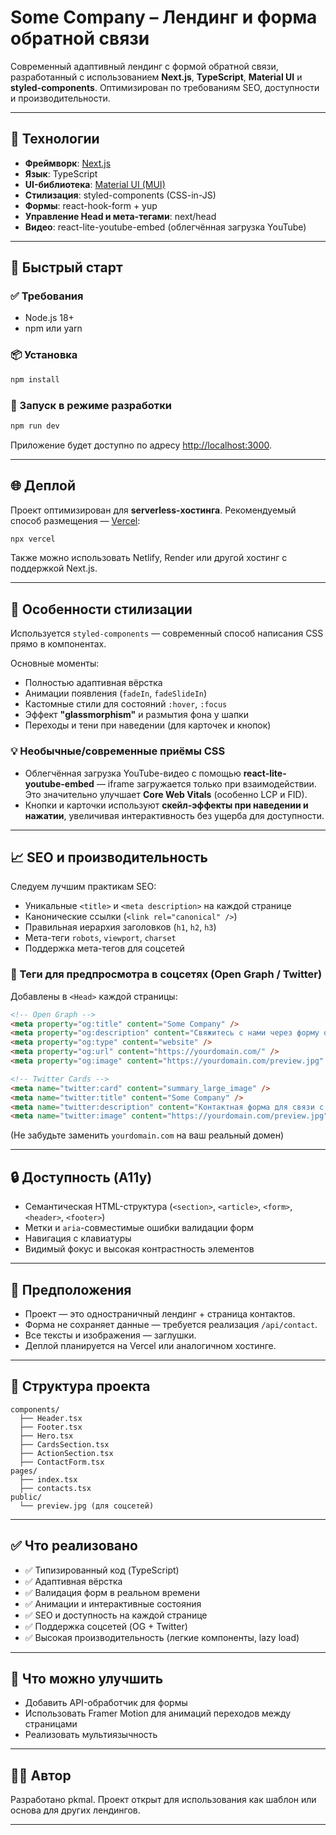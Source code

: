 # Some Company – Лендинг и форма обратной связи

Современный адаптивный лендинг с формой обратной связи, разработанный с использованием **Next.js**, **TypeScript**, **Material UI** и **styled-components**. Оптимизирован по требованиям SEO, доступности и производительности.

---

## 🔧 Технологии

- **Фреймворк**: [Next.js](https://nextjs.org/)
- **Язык**: TypeScript
- **UI-библиотека**: [Material UI (MUI)](https://mui.com/)
- **Стилизация**: styled-components (CSS-in-JS)
- **Формы**: react-hook-form + yup
- **Управление Head и мета-тегами**: next/head
- **Видео**: react-lite-youtube-embed (облегчённая загрузка YouTube)

---

## 🚀 Быстрый старт

### ✅ Требования
- Node.js 18+
- npm или yarn

### 📦 Установка

```bash
npm install
```

### 🧪 Запуск в режиме разработки

```bash
npm run dev
```

Приложение будет доступно по адресу [http://localhost:3000](http://localhost:3000).

---

## 🌐 Деплой

Проект оптимизирован для **serverless-хостинга**. Рекомендуемый способ размещения — [Vercel](https://vercel.com/):

```bash
npx vercel
```

Также можно использовать Netlify, Render или другой хостинг с поддержкой Next.js.

---

## 🎨 Особенности стилизации

Используется `styled-components` — современный способ написания CSS прямо в компонентах.

Основные моменты:
- Полностью адаптивная вёрстка
- Анимации появления (`fadeIn`, `fadeSlideIn`)
- Кастомные стили для состояний `:hover`, `:focus`
- Эффект **"glassmorphism"** и размытия фона у шапки
- Переходы и тени при наведении (для карточек и кнопок)

### 💡 Необычные/современные приёмы CSS

- Облегчённая загрузка YouTube-видео с помощью **react-lite-youtube-embed** — iframe загружается только при взаимодействии. Это значительно улучшает **Core Web Vitals** (особенно LCP и FID).
- Кнопки и карточки используют **скейл-эффекты при наведении и нажатии**, увеличивая интерактивность без ущерба для доступности.

---

## 📈 SEO и производительность

Следуем лучшим практикам SEO:
- Уникальные `<title>` и `<meta description>` на каждой странице
- Канонические ссылки (`<link rel="canonical" />`)
- Правильная иерархия заголовков (`h1`, `h2`, `h3`)
- Мета-теги `robots`, `viewport`, `charset`
- Поддержка мета-тегов для соцсетей

### 🧵 Теги для предпросмотра в соцсетях (Open Graph / Twitter)

Добавлены в `<Head>` каждой страницы:

```html
<!-- Open Graph -->
<meta property="og:title" content="Some Company" />
<meta property="og:description" content="Свяжитесь с нами через форму обратной связи." />
<meta property="og:type" content="website" />
<meta property="og:url" content="https://yourdomain.com/" />
<meta property="og:image" content="https://yourdomain.com/preview.jpg" />

<!-- Twitter Cards -->
<meta name="twitter:card" content="summary_large_image" />
<meta name="twitter:title" content="Some Company" />
<meta name="twitter:description" content="Контактная форма для связи с нашей командой." />
<meta name="twitter:image" content="https://yourdomain.com/preview.jpg" />
```

(Не забудьте заменить `yourdomain.com` на ваш реальный домен)

---

## 🔒 Доступность (A11y)

- Семантическая HTML-структура (`<section>`, `<article>`, `<form>`, `<header>`, `<footer>`)
- Метки и `aria`-совместимые ошибки валидации форм
- Навигация с клавиатуры
- Видимый фокус и высокая контрастность элементов

---

## 📌 Предположения

- Проект — это одностраничный лендинг + страница контактов.
- Форма не сохраняет данные — требуется реализация `/api/contact`.
- Все тексты и изображения — заглушки.
- Деплой планируется на Vercel или аналогичном хостинге.

---

## 📁 Структура проекта

```
components/
  ├── Header.tsx
  ├── Footer.tsx
  ├── Hero.tsx
  ├── CardsSection.tsx
  ├── ActionSection.tsx
  ├── ContactForm.tsx
pages/
  ├── index.tsx
  ├── contacts.tsx
public/
  └── preview.jpg (для соцсетей)
```

---

## ✅ Что реализовано

- ✅ Типизированный код (TypeScript)
- ✅ Адаптивная вёрстка
- ✅ Валидация форм в реальном времени
- ✅ Анимации и интерактивные состояния
- ✅ SEO и доступность на каждой странице
- ✅ Поддержка соцсетей (OG + Twitter)
- ✅ Высокая производительность (легкие компоненты, lazy load)

---

## 🧠 Что можно улучшить

- Добавить API-обработчик для формы
- Использовать Framer Motion для анимаций переходов между страницами
- Реализовать мультиязычность

---

## 👨‍💻 Автор

Разработано pkmal. Проект открыт для использования как шаблон или основа для других лендингов.

---
